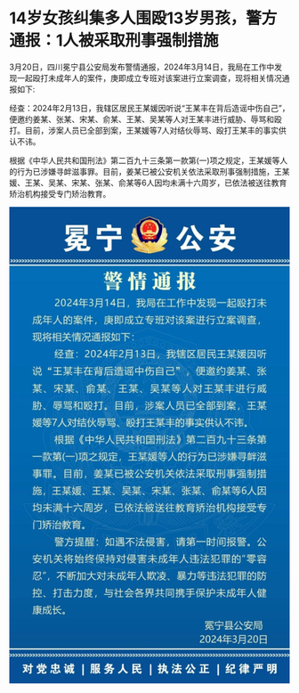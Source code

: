 # 14岁女孩纠集多人围殴13岁男孩，警方通报：1人被采取刑事强制措施

3月20日，四川冕宁县公安局发布警情通报，2024年3月14日，我局在工作中发现一起殴打未成年人的案件，庚即成立专班对该案进行立案调查，现将相关情况通报如下:

经查：2024年2月13日，我辖区居民王某媛因听说“王某丰在背后造谣中伤自己”，便邀约姜某、张某、宋某、俞某、王某、吴某等人对王某丰进行威胁、辱骂和殴打。目前，涉案人员已全部到案，王某媛等7人对结伙辱骂、殴打王某丰的事实供认不讳。

根据《中华人民共和国刑法》第二百九十三条第一款第(一)项之规定，王某媛等人的行为已涉嫌寻衅滋事罪。目前，姜某已被公安机关依法采取刑事强制措施，王某媛、王某、吴某、宋某、张某、俞某等6人因均未满十六周岁，已依法被送往教育矫治机构接受专门矫治教育。

![e755e75dfe6c1f230c2fa5f0ca1bd87c.jpg](https://raw.githubusercontent.com/qqhsx/qqnews_image/main/2024/03/20/14岁女孩纠集多人围殴13岁男孩，警方通报：1人被采取刑事强制措施/e755e75dfe6c1f230c2fa5f0ca1bd87c.jpg)

